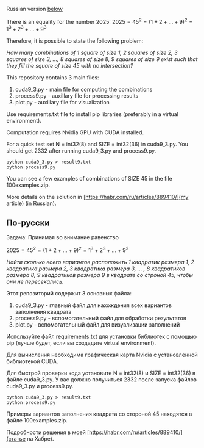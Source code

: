 Russian version [below](#по-русски)

There is an equality for the number 2025:
$2025 = 45^2 = (1+2+\ldots+9)^2 = 1^3 + 2^3 + \ldots + 9^3$

Therefore, it is possible to state the following problem:

*How many combinations of 1 square of size 1, 2 squares of size 2, 3 squares of size 3, ..., 8 squares of size 8, 9 squares of size 9 exist such that they fill the square of size 45 with no intersection?*

This repository contains 3 main files:

1. cuda9_3.py - main file for computing the combinations
2. process9.py - auxillary file for processing results
3. plot.py - auxillary file for visualization

Use requirements.txt file to install pip libraries (preferably in a virtual environment).

Computation requires Nvidia GPU with CUDA installed.

For a quick test set N = int32(8) and SIZE = int32(36) in cuda9_3.py. You should get 2332 after running cuda9_3.py and process9.py.
```
python cuda9_3.py > result9.txt
python process9.py
```

You can see a few examples of combinations of SIZE 45 in the file 100examples.zip.

More details on the solution in [https://habr.com/ru/articles/889410/](my article) (in Russian).

## По-русски

Задача: Принимая во внимание равенство

$2025 = 45^2 = (1+2+\ldots+9)^2 = 1^3 + 2^3 + \ldots + 9^3$

*Найти сколько всего вариантов расположить 1 квадратик размера 1, 2 квадратика размера 2, 3 квадратика размера 3, ... , 8 квадратиков размера 8, 9 квадратиков размера 9 в квадрате со строной 45, чтобы они не пересекались.*

Этот репозиторий содержит 3 основных файла:

1. cuda9_3.py - главный файл для нахождения всех вариантов заполнения квадрата
2. process9.py - вспомогательный файл для обработки результатов
3. plot.py - вспомогательный файл для визуализации заполнений

Используйте файл requirements.txt для установки библиотек с помощью pip (лучше будет, если вы создадите virtual environment).

Для вычисления необходима графическая карта Nvidia с установленной библиотекой CUDA.

Для быстрой проверки кода установите N = int32(8) и SIZE = int32(36) в файле cuda9_3.py. У вас должно получиться 2332 после запуска файлов cuda9_3.py и process9.py.
```
python cuda9_3.py > result9.txt
python process9.py
```

Примеры вариантов заполнения квадрата со стороной 45 находятся в файле 100examples.zip.

Подробности решения в моей [https://habr.com/ru/articles/889410/](статье на Хабре).
